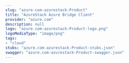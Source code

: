 ```yaml
---
slug: "azure-com-azurestack-Product"
title: "AzureStack Azure Bridge Client"
provider: "azure.com"
description: null
logo: "azure.com-azurestack-Product-logo.png"
logoMediaType: "image/png"
tags:
- "cloud"
stubs: "azure.com-azurestack-Product-stubs.json"
swagger: "azure.com-azurestack-Product-swagger.json"
---
```

